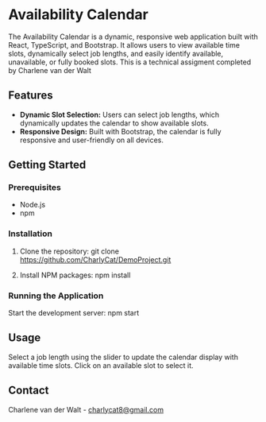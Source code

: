 # Availability Calendar

The Availability Calendar is a dynamic, responsive web application built with React, TypeScript, and Bootstrap. It allows users to view available time slots, dynamically select job lengths, and easily identify available, unavailable, or fully booked slots. 
This is a technical assigment completed by Charlene van der Walt 

## Features

- **Dynamic Slot Selection:** Users can select job lengths, which dynamically updates the calendar to show available slots.
- **Responsive Design:** Built with Bootstrap, the calendar is fully responsive and user-friendly on all devices.

## Getting Started

### Prerequisites

- Node.js
- npm

### Installation

1. Clone the repository:
git clone https://github.com/CharlyCat/DemoProject.git

2. Install NPM packages:
npm install

### Running the Application

Start the development server:
npm start

## Usage

Select a job length using the slider to update the calendar display with available time slots. Click on an available slot to select it.


## Contact

Charlene van der Walt - charlycat8@gmail.com
